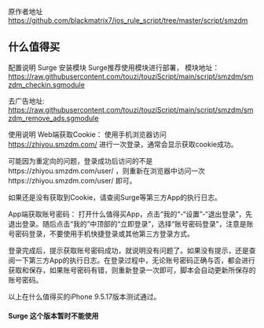 原作者地址 https://github.com/blackmatrix7/ios_rule_script/tree/master/script/smzdm


## 什么值得买


配置说明
Surge
安装模块
Surge推荐使用模块进行部署，
模块地址：https://raw.githubusercontent.com/touzi/touziScript/main/script/smzdm/smzdm_checkin.sgmodule

去广告地址: https://raw.githubusercontent.com/touzi/touziScript/main/script/smzdm/smzdm_remove_ads.sgmodule

使用说明
Web端获取Cookie：
使用手机浏览器访问 https://zhiyou.smzdm.com/ 进行一次登录，通常会显示获取cookie成功。

可能因为重定向的问题，登录成功后访问的不是https://zhiyou.smzdm.com/user/ ，则重新在浏览器中访问一次https://zhiyou.smzdm.com/user/ 即可。

如果还是没有获取到Cookie，请查阅Surge等第三方App的执行日志。

App端获取账号密码：
打开什么值得买App，点击“我的“-“设置”-“退出登录”，先退出登录。随后点击“我的”中顶部的“立即登录”，选择“账号密码登录”，注意是账号密码登录，不要使用手机快捷登录或其他第三方登录方式。

登录完成后，提示获取账号密码成功，就说明没有问题了。如果没有提示，还是查阅一下第三方App的执行日志。在登录过程中，无论账号密码正确与否，都会进行获取和保存，如果账号密码有错，则重新登录一次即可，脚本会自动更新所保存的账号密码。

以上在什么值得买的iPhone 9.5.17版本测试通过。

#### Surge 这个版本暂时不能使用